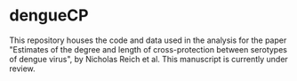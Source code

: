 dengueCP
========

This repository houses the code and data used in the analysis for the paper "Estimates of the degree and length of cross-protection between serotypes of dengue virus", by Nicholas Reich et al.  This manuscript is currently under review.
